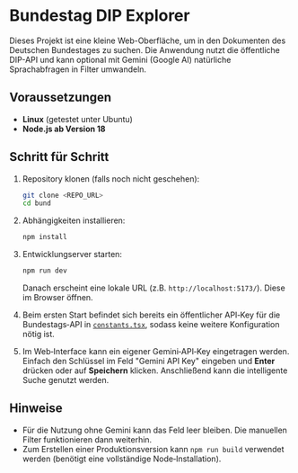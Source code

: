 # Bundestag DIP Explorer

Dieses Projekt ist eine kleine Web-Oberfläche, um in den Dokumenten des Deutschen Bundestages zu suchen. Die Anwendung nutzt die öffentliche DIP-API und kann optional mit Gemini (Google AI) natürliche Sprachabfragen in Filter umwandeln.

## Voraussetzungen

* **Linux** (getestet unter Ubuntu)
* **Node.js ab Version 18**

## Schritt für Schritt

1. Repository klonen (falls noch nicht geschehen):
   ```bash
   git clone <REPO_URL>
   cd bund
   ```
2. Abhängigkeiten installieren:
   ```bash
   npm install
   ```
3. Entwicklungserver starten:
   ```bash
   npm run dev
   ```
   Danach erscheint eine lokale URL (z.B. `http://localhost:5173/`). Diese im Browser öffnen.

4. Beim ersten Start befindet sich bereits ein öffentlicher API‑Key für die Bundestags‑API in [`constants.tsx`](./constants.tsx), sodass keine weitere Konfiguration nötig ist.

5. Im Web‑Interface kann ein eigener Gemini‑API‑Key eingetragen werden. Einfach den Schlüssel im Feld "Gemini API Key" eingeben und **Enter** drücken oder auf **Speichern** klicken. Anschließend kann die intelligente Suche genutzt werden.

## Hinweise

* Für die Nutzung ohne Gemini kann das Feld leer bleiben. Die manuellen Filter funktionieren dann weiterhin.
* Zum Erstellen einer Produktionsversion kann `npm run build` verwendet werden (benötigt eine vollständige Node‑Installation).
